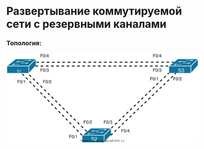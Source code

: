 # Развертывание коммутируемой сети с резервными каналами
### Топология:

![Topology](lab03-1.svg)




